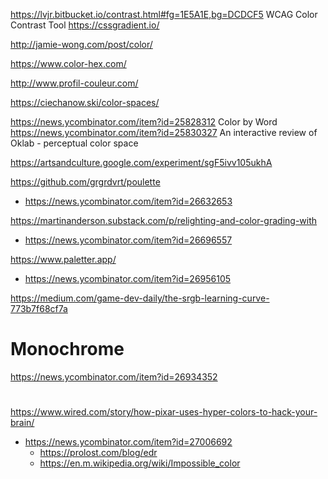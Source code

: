 https://lvjr.bitbucket.io/contrast.html#fg=1E5A1E,bg=DCDCF5 WCAG Color Contrast Tool
https://cssgradient.io/

http://jamie-wong.com/post/color/

https://www.color-hex.com/

http://www.profil-couleur.com/

https://ciechanow.ski/color-spaces/

https://news.ycombinator.com/item?id=25828312 Color by Word
https://news.ycombinator.com/item?id=25830327 An interactive review of Oklab - perceptual color space

https://artsandculture.google.com/experiment/sgF5ivv105ukhA

https://github.com/grgrdvrt/poulette
* https://news.ycombinator.com/item?id=26632653

https://martinanderson.substack.com/p/relighting-and-color-grading-with
* https://news.ycombinator.com/item?id=26696557

https://www.paletter.app/
* https://news.ycombinator.com/item?id=26956105

https://medium.com/game-dev-daily/the-srgb-learning-curve-773b7f68cf7a

# Monochrome
https://news.ycombinator.com/item?id=26934352

#
https://www.wired.com/story/how-pixar-uses-hyper-colors-to-hack-your-brain/
* https://news.ycombinator.com/item?id=27006692
  * https://prolost.com/blog/edr
  * https://en.m.wikipedia.org/wiki/Impossible_color  


